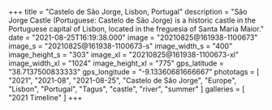 +++
title = "Castelo de São Jorge, Lisbon, Portugal"
description = "São Jorge Castle (Portuguese: Castelo de São Jorge) is a historic castle in the Portuguese capital of Lisbon, located in the freguesia of Santa Maria Maior."
date = "2021-08-25T16:19:38.000"
image = "20210825@161938-1100673"
image_s = "20210825@161938-1100673-s"
image_width_s = "400"
image_height_s = "303"
image_xl = "20210825@161938-1100673-xl"
image_width_xl = "1024"
image_height_xl = "775"
gps_latitude = "38.7137500833333"
gps_longitude = "-9.13360681666667"
phototags = [ "2021", "2021-08", "2021-08-25", "Castelo de São Jorge", "Europe", "Lisbon", "Portugal", "Tagus", "castle", "river", "summer" ]
galleries = [ "2021 Timeline" ]
+++
